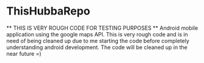 ThisHubbaRepo
=============
 
** THIS IS VERY ROUGH CODE FOR TESTING PURPOSES **
Android mobile application using the google maps API. This is very rough code and is in need of being cleaned up due to me starting the code before completely understanding android development. The code will be cleaned up in the near future =)
